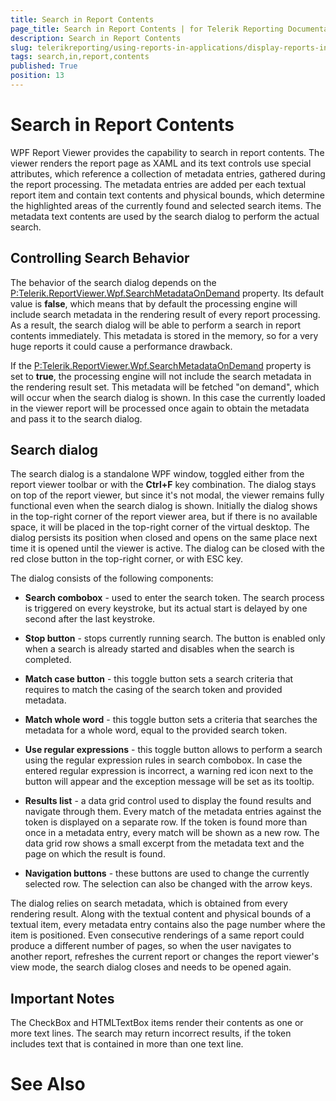 ```yaml
---
title: Search in Report Contents
page_title: Search in Report Contents | for Telerik Reporting Documentation
description: Search in Report Contents
slug: telerikreporting/using-reports-in-applications/display-reports-in-applications/wpf-application/search-in-report-contents
tags: search,in,report,contents
published: True
position: 13
---
```


# Search in Report Contents



WPF Report Viewer provides the capability to search in report contents. The viewer renders the report page as XAML and its text controls use special attributes,
        which reference a collection of metadata entries, gathered during the report processing. The metadata entries are added per each textual report item and contain text contents and physical bounds, which determine
        the highlighted areas of the currently found and selected search items. The metadata text contents are used by the search dialog to perform the actual search.
      

## Controlling Search Behavior

The behavior of the search dialog depends on the [P:Telerik.ReportViewer.Wpf.SearchMetadataOnDemand]() property.
          Its default value is __false__, which means that by default the processing engine will include search metadata in the rendering result of every
          report processing. As a result, the search dialog will be able to perform a search in report contents immediately.
          This metadata is stored in the memory, so for a very huge reports it could cause a performance drawback.
        

If the [P:Telerik.ReportViewer.Wpf.SearchMetadataOnDemand]() property is set to
          __true__, the processing engine will not include the search metadata in the rendering result set. This metadata will be fetched "on demand",
          which will occur when the search dialog is shown. In this case the currently loaded in the viewer report will be processed once again to obtain the metadata and pass it
          to the search dialog.
        

## Search dialog

The search dialog is a standalone WPF window, toggled either from the report viewer toolbar or with the __Ctrl+F__ key combination.
          The dialog stays on top of the report viewer, but since it's not modal, the viewer remains fully functional even when the search dialog is shown.
          Initially the dialog shows in the top-right corner of the report viewer area, but if there is no available space, it will be placed in the top-right corner of the virtual desktop.
          The dialog persists its position when closed and opens on the same place next time it is opened until the viewer is active. The dialog can be closed with the red close button in the top-right corner, or with ESC key.
        

The dialog consists of the following components:
        

* __Search combobox__ - used to enter the search token. The search process is triggered on every keystroke, but its actual start is delayed by one second after the last keystroke.
            

* __Stop button__ - stops currently running search. The button is enabled only when a search is already started and disables when the search is completed.
            

* __Match case button__ - this toggle button sets a search criteria that requires to match the casing of the search token and provided metadata.
            

* __Match whole word__ - this toggle button sets a criteria that searches the metadata for a whole word, equal to the provided search token.
            

* __Use regular expressions__ - this toggle button allows to perform a search using the regular expression rules in search combobox.
              In case the entered regular expression is incorrect, a warning red icon next to the button will appear and the exception message will be set as its tooltip.
            

* __Results list__ - a data grid control used to display the found results and navigate through them.
              Every match of the metadata entries against the token is displayed on a separate row. If the token is found more than once in a metadata entry, every match will be shown as a new row.
              The data grid row shows a small excerpt from the metadata text and the page on which the result is found.
            

* __Navigation buttons__ - these buttons are used to change the currently selected row. The selection can also be changed with the arrow keys.
            

The dialog relies on search metadata, which is obtained from every rendering result. Along with the textual content and physical bounds of a textual item,
          every metadata entry contains also the page number where the item is positioned. Even consecutive renderings of a same report could produce a different number of pages,
          so when the user navigates to another report, refreshes the current report or changes the report viewer's view mode, the search dialog closes and needs to be opened again.
        

## Important Notes

The CheckBox and HTMLTextBox items render their contents as one or more text lines. The search may return incorrect results, if the token includes text that is contained in more than one text line.
        

# See Also

